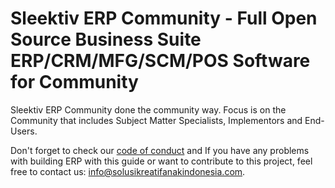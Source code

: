 # Sleektiv ERP Community - Full Open Source Business Suite ERP/CRM/MFG/SCM/POS Software for Community

Sleektiv ERP Community done the community way.  Focus is on the Community that includes Subject Matter Specialists, Implementors and End-Users.

Don't forget to check our [code of conduct](CODE_OF_CONDUCT.md) and If you have any problems with building ERP with this guide or want to contribute to this project, feel free to contact us: info@solusikreatifanakindonesia.com.
